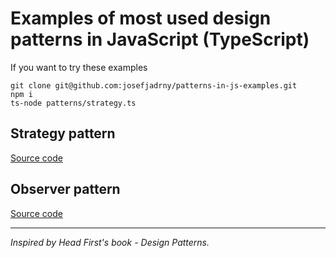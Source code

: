 # Examples of most used design patterns in JavaScript (TypeScript)
If you want to try these examples
```
git clone git@github.com:josefjadrny/patterns-in-js-examples.git
npm i
ts-node patterns/strategy.ts
```

## Strategy pattern
[Source code](https://github.com/josefjadrny/patterns-in-js-examples/blob/master/patterns/strategy.ts)

## Observer pattern
[Source code](https://github.com/josefjadrny/patterns-in-js-examples/blob/master/patterns/observer.ts)


---
*Inspired by Head First's book - Design Patterns.*